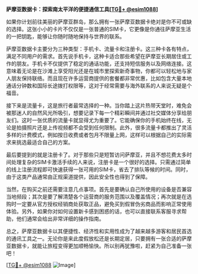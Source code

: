**萨摩亚数据卡：探索南太平洋的便捷通信工具[[TG💪+ @esim1088](https://t.me/s/esim1088)]**

如果你计划前往美丽的萨摩亚群岛，那么拥有一张萨摩亚数据卡绝对是你不可或缺的选择。这张小小的卡片不仅仅是一张普通的SIM卡，它更像是你通往萨摩亚生活的一把钥匙，能够让你随时随地保持与世界的联系。

萨摩亚数据卡主要分为三种类型：手机卡、流量卡和注册卡。这三种卡各有特点，满足不同用户的需求。首先说手机卡，这种卡适合那些希望在萨摩亚长期居住或工作的朋友。手机卡不仅提供了稳定的通话功能，还支持短信服务以及网络连接。这意味着无论是在沙滩上享受阳光还是在城市里探索新奇事物，你都可以轻松地与家人朋友保持联络。而且现在许多运营商提供的套餐都非常优惠，比如包含大量本地通话分钟数和国际长途拨打权限等，这对于经常需要与海外联系的人来说无疑是个福音。

接下来是流量卡，这是旅行者最常选择的一种。当你踏上这片热带天堂时，难免会被那迷人的自然风光所吸引，想要记录下每一个精彩瞬间并通过社交媒体分享给朋友们。这时一张优质的流量卡就显得尤为重要了。它能确保你的手机始终在线，无论是拍摄照片还是上传视频都不会受到任何限制。此外，很多流量卡都推出了灵活多样的计费模式，例如按日收费或者包月不限量上网，这样可以根据自己的实际需求来挑选最适合自己的方案。

最后要提到的就是注册卡了。对于那些只是短暂访问萨摩亚，并且不想花费太多时间处理复杂的SIM卡激活手续的人来说，注册卡是一个很好的选择。只需通过简单的线上注册流程即可快速获得一张可用的SIM卡，省去了排队等候的时间。同时，由于这类产品通常由正规渠道提供，因此安全性也得到了保障。

当然，在购买之前还需要注意几点事项。首先是要确认自己所使用的设备是否兼容当地频段；其次是要了解清楚各个运营商的服务范围以及覆盖情况；再次就是在选购时一定要从官方授权经销商处获取正品，避免买到假冒伪劣商品而影响正常使用体验。另外，如果你对如何设置新卡感到困惑的话，也可以直接联系客服寻求帮助，他们通常会给出非常详细的操作指南。

总之，萨摩亚数据卡以其便捷性、经济性和实用性成为了越来越多游客和居民首选的通讯工具之一。无论你是来此度假放松还是长期定居，只要拥有一张合适的萨摩亚数据卡，就能让旅程变得更加顺畅愉快。所以别再犹豫啦，赶紧为自己准备一张吧！

[[TG💪+ @esim1088](https://t.me/s/esim1088) ![Image](https://i.postimg.cc/4NQfJmqS/Snipaste-2025-05-13-00-14-12.png)]